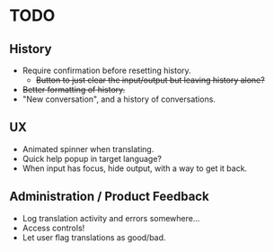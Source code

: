 # TODO

## History

* Require confirmation before resetting history.
  * ~~Button to just clear the input/output but leaving history alone?~~
* ~~Better formatting of history.~~
* "New conversation", and a history of conversations.

## UX

* Animated spinner when translating.
* Quick help popup in target language?
* When input has focus, hide output, with a way to get it back.

## Administration / Product Feedback

* Log translation activity and errors somewhere...
* Access controls!
* Let user flag translations as good/bad.
